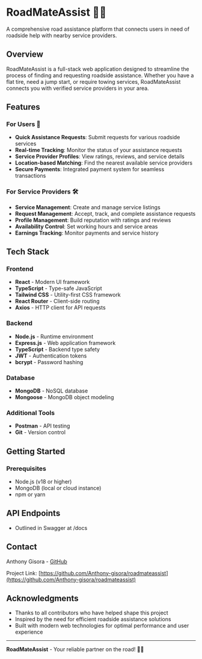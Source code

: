 # RoadMateAssist 🚗✨

A comprehensive road assistance platform that connects users in need of roadside help with nearby service providers.

## Overview

RoadMateAssist is a full-stack web application designed to streamline the process of finding and requesting roadside assistance. Whether you have a flat tire, need a jump start, or require towing services, RoadMateAssist connects you with verified service providers in your area.

## Features

### For Users 👥
- **Quick Assistance Requests**: Submit requests for various roadside services
- **Real-time Tracking**: Monitor the status of your assistance requests
- **Service Provider Profiles**: View ratings, reviews, and service details
- **Location-based Matching**: Find the nearest available service providers
- **Secure Payments**: Integrated payment system for seamless transactions

### For Service Providers 🛠️
- **Service Management**: Create and manage service listings
- **Request Management**: Accept, track, and complete assistance requests
- **Profile Management**: Build reputation with ratings and reviews
- **Availability Control**: Set working hours and service areas
- **Earnings Tracking**: Monitor payments and service history

## Tech Stack

### Frontend
- **React** - Modern UI framework
- **TypeScript** - Type-safe JavaScript
- **Tailwind CSS** - Utility-first CSS framework
- **React Router** - Client-side routing
- **Axios** - HTTP client for API requests

### Backend
- **Node.js** - Runtime environment
- **Express.js** - Web application framework
- **TypeScript** - Backend type safety
- **JWT** - Authentication tokens
- **bcrypt** - Password hashing

### Database
- **MongoDB** - NoSQL database
- **Mongoose** - MongoDB object modeling

### Additional Tools
- **Postman** - API testing
- **Git** - Version control


## Getting Started

### Prerequisites
- Node.js (v18 or higher)
- MongoDB (local or cloud instance)
- npm or yarn

## API Endpoints
- Outlined in Swagger at /docs


## Contact

Anthony Gisora - [GitHub](https://github.com/Anthony-gisora)

Project Link: [https://github.com/Anthony-gisora/roadmateassist](https://github.com/Anthony-gisora/roadmateassist)

## Acknowledgments

- Thanks to all contributors who have helped shape this project
- Inspired by the need for efficient roadside assistance solutions
- Built with modern web technologies for optimal performance and user experience

---

**RoadMateAssist** - Your reliable partner on the road! 🚗💨